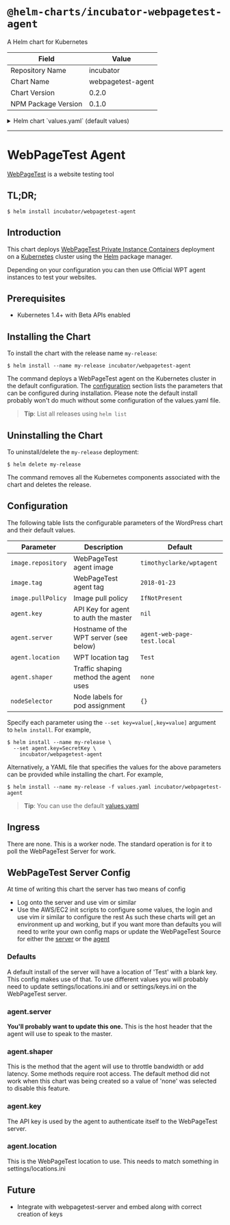 # `@helm-charts/incubator-webpagetest-agent`

A Helm chart for Kubernetes

| Field               | Value             |
| ------------------- | ----------------- |
| Repository Name     | incubator         |
| Chart Name          | webpagetest-agent |
| Chart Version       | 0.2.0             |
| NPM Package Version | 0.1.0             |

<details>

<summary>Helm chart `values.yaml` (default values)</summary>

```yaml
# Default values for webpagetest-agent.
# This is a YAML-formatted file.
# Declare variables to be passed into your templates.
replicaCount: 1
image:
  repository: timothyclarke/wptagent
  tag: '2018-01-23'
  pullPolicy: IfNotPresent

agent:
  key: SecretKey
  server: agent-web-page-test.local
  location: Test
  shaper: none

resources:
  {}
  # We usually recommend not to specify default resources and to leave this as a conscious
  # choice for the user. This also increases chances charts run on environments with little
  # resources, such as Minikube. If you do want to specify resources, uncomment the following
  # lines, adjust them as necessary, and remove the curly braces after 'resources:'.
  # limits:
  #  cpu: 100m
  #  memory: 128Mi
  # requests:
  #  cpu: 100m
  #  memory: 128Mi
```

</details>

---

# WebPageTest Agent

[WebPageTest](https://webpagetest.org/) is a website testing tool

## TL;DR;

```console
$ helm install incubator/webpagetest-agent
```

## Introduction

This chart deploys [WebPageTest Private Instance Containers](https://github.com/WPO-Foundation/webpagetest-docs/blob/master/user/Private%20Instances/README.md) deployment on a [Kubernetes](http://kubernetes.io) cluster using the [Helm](https://helm.sh) package manager.

Depending on your configuration you can then use Official WPT agent instances to test your websites.

## Prerequisites

- Kubernetes 1.4+ with Beta APIs enabled

## Installing the Chart

To install the chart with the release name `my-release`:

```console
$ helm install --name my-release incubator/webpagetest-agent
```

The command deploys a WebPageTest agent on the Kubernetes cluster in the default configuration. The [configuration](#configuration) section lists the parameters that can be configured during installation.
Please note the default install probably won't do much without some configuration of the values.yaml file.

> **Tip**: List all releases using `helm list`

## Uninstalling the Chart

To uninstall/delete the `my-release` deployment:

```console
$ helm delete my-release
```

The command removes all the Kubernetes components associated with the chart and deletes the release.

## Configuration

The following table lists the configurable parameters of the WordPress chart and their default values.

| Parameter          | Description                            | Default                     |
| ------------------ | -------------------------------------- | --------------------------- |
| `image.repository` | WebPageTest agent image                | `timothyclarke/wptagent`    |
| `image.tag`        | WebPageTest agent tag                  | `2018-01-23`                |
| `image.pullPolicy` | Image pull policy                      | `IfNotPresent`              |
| `agent.key`        | API Key for agent to auth the master   | `nil`                       |
| `agent.server`     | Hostname of the WPT server (see below) | `agent-web-page-test.local` |
| `agent.location`   | WPT location tag                       | `Test`                      |
| `agent.shaper`     | Traffic shaping method the agent uses  | `none`                      |
| `nodeSelector`     | Node labels for pod assignment         | `{}`                        |

Specify each parameter using the `--set key=value[,key=value]` argument to `helm install`. For example,

```console
$ helm install --name my-release \
  --set agent.key=SecretKey \
    incubator/webpagetest-agent
```

Alternatively, a YAML file that specifies the values for the above parameters can be provided while installing the chart. For example,

```console
$ helm install --name my-release -f values.yaml incubator/webpagetest-agent
```

> **Tip**: You can use the default [values.yaml](values.yaml)

## Ingress

There are none. This is a worker node. The standard operation is for it to poll the
WebPageTest Server for work.

## WebPageTest Server Config

At time of writing this chart the server has two means of config

- Log onto the server and use vim or similar
- Use the AWS/EC2 init scripts to configure some values, the login and use vim ir similar to configure the rest
  As such these charts will get an environment up and working, but if you want more than defaults you will need to write your own config maps or update the WebPageTest Source for either the [server](https://github.com/WPO-Foundation/webpagetest) or the [agent](https://github.com/WPO-Foundation/wptagent)

### Defaults

A default install of the server will have a location of 'Test' with a blank key.
This config makes use of that. To use different values you will probably need to update
settings/locations.ini and or settings/keys.ini on the WebPageTest server.

### agent.server

**You'll probably want to update this one.**
This is the host header that the agent will use to speak to the master.

### agent.shaper

This is the method that the agent will use to throttle bandwidth or add latency. Some methods require root access.
The default method did not work when this chart was being created so a value of 'none' was selected to disable this feature.

### agent.key

The API key is used by the agent to authenticate itself to the WebPageTest server.

### agent.location

This is the WebPageTest location to use. This needs to match something in settings/locations.ini

## Future

- Integrate with webpagetest-server and embed along with correct creation of keys
